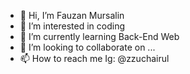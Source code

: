 - 👋 Hi, I’m Fauzan Mursalin
- 👀 I’m interested in coding
- 🌱 I’m currently learning Back-End Web
- 💞️ I’m looking to collaborate on ...
- 📫 How to reach me Ig: @zzuchairul

<!---
zzuchairul/zzuchairul is a ✨ special ✨ repository because its `README.md` (this file) appears on your GitHub profile.
You can click the Preview link to take a look at your changes.
--->
